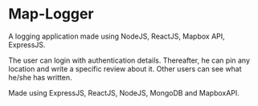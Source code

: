# Map-Logger
A logging application made using NodeJS, ReactJS, Mapbox API, ExpressJS.

The user can login with authentication details. Thereafter, he can pin any location and write a specific review about it. Other users can see what he/she has written.

Made using ExpressJS, ReactJS, NodeJS, MongoDB and MapboxAPI.
